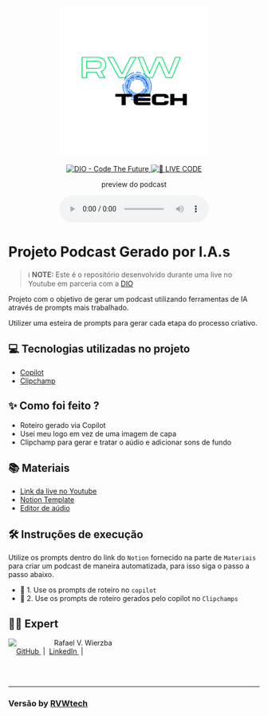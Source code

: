 <p align="center">
<img 
    src="./assets/rvwtech-logo.png"
    width="300"
/>
</p>

<p align="center">
<a href="https://dio.me/">
    <img 
        src="https://img.shields.io/badge/DIO-Code_The_Future-28DA77?logo=youtube" 
        alt="DIO - Code The Future">
</a>
<a href="https://dio.me/">
<img 
    src="https://img.shields.io/badge/🔴_LIVE_CODE-FF5E72" 
    alt="🔴 LIVE CODE">
</a>
</p>

<p align="center">
    preview do podcast
</p>

<div align="center">
    <audio src="output/podcast_editado.m4a" controls title="Podcast editado"></audio>
</div>

# Projeto Podcast Gerado por I.A.s


 > ℹ️ **NOTE:** Este é o repositório desenvolvido durante uma live no Youtube em parceria com a [DIO](https://dio.me)

Projeto com o objetivo de gerar um podcast utilizando ferramentas de IA através de prompts mais trabalhado.

Utilizer uma esteira de prompts para gerar cada etapa do processo criativo.

## 💻 Tecnologias utilizadas no projeto

- [Copilot](https://copilot.microsoft.com/) 
- [Clipchamp](https://clipchamp.com/)

## ✨ Como foi feito ?

- Roteiro gerado via Copilot
- Usei meu logo em vez de uma imagem de capa
- Clipchamp para gerar e tratar o aúdio e adicionar sons de fundo

## 📚 Materiais

- [Link da live no Youtube](https://www.youtube.com)
- [Notion Template](https://helpful-jump-17b.notion.site/PAS-Podcast-AI-Studio-210489e15d7a4a73b743bb159e45d06f?pvs=4)
- [Editor de aúdio](https://clipchamp.com/)


## 🛠️ Instruções de execução

Utilize os prompts dentro do link do `Notion` fornecido na parte de `Materiais` para criar um podcast de maneira automatizada, para isso siga o passo a passo abaixo.

- 🤖 1. Use os prompts de roteiro no `copilot`
- 🤖 2. Use os prompts de roteiro gerados pelo copilot no  `Clipchamps`

## 👨‍💻 Expert

<p>
    <img 
      align=left 
      margin=10 
      width=80 
      src="https://www.rvwtech.com.br/img/me.png"
    />
    <p>&nbsp&nbsp&nbspRafael V. Wierzba<br>
    &nbsp&nbsp&nbsp
    <a 
        href="https://github.com/rvwierzba">
        GitHub
    </a>
    &nbsp;|&nbsp;
    <a 
        href="www.linkedin.com/in/rvwierzba">
        LinkedIn
    </a>
    &nbsp;|&nbsp;
   </p>
</p>
<br/><br/>
<p>

---

### Versão by [RVWtech](https://www.rvwtech.com.br/about.html)
